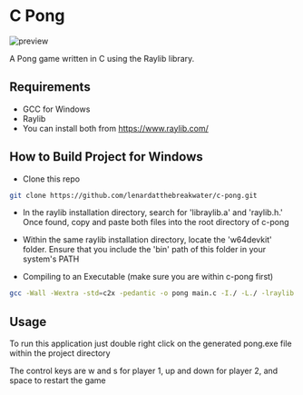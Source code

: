 # C Pong

![preview](https://github.com/lenardatthebreakwater/c-pong/assets/142602437/c1bb17bc-89be-4ad4-b013-28db272f6aa9)

A Pong game written in C using the Raylib library.  

## Requirements
* GCC for Windows
* Raylib
* You can install both from https://www.raylib.com/


## How to Build Project for Windows

* Clone this repo 

```bash
git clone https://github.com/lenardatthebreakwater/c-pong.git
```

* In the raylib installation directory, search for 'libraylib.a' and 'raylib.h.' Once found, copy and paste both files into the root directory of c-pong

* Within the same raylib installation directory, locate the 'w64devkit' folder. Ensure that you include the 'bin' path of this folder in your system's PATH

* Compiling to an Executable (make sure you are within c-pong first)

```bash
gcc -Wall -Wextra -std=c2x -pedantic -o pong main.c -I./ -L./ -lraylib -lopengl32 -lgdi32 -lwinmm
```  

## Usage

To run this application just double right click on the generated pong.exe file within the project directory

The control keys are w and s for player 1, up and down for player 2, and space to restart the game
